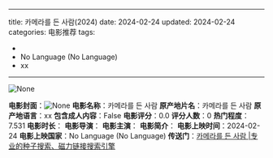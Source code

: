 
---
title: 카메라를 든 사람(2024)
date: 2024-02-24
updated: 2024-02-24
categories: 电影推荐
tags:

- 
- No Language (No Language)
- xx
---

<img src="https://image.tmdb.org/t/p/originalNone" alt="None" title="None">

**电影封面**：<img src="https://image.tmdb.org/t/p/w200None" alt="None" title="None">
**电影名称**：카메라를 든 사람
**原产地片名**：카메라를 든 사람
**原产地语言**：xx
**包含成人内容**：False
**电影评分**：0.0
**评分人数**：0
**热门程度**：7.531
**电影时长**：
**电影导演**：
**电影主演**：
**电影简介**：
**电影上映时间**：2024-02-24
**电影上映国家**：No Language (No Language)
**传送门**：[카메라를 든 사람 |专业的种子搜索、磁力链接搜索引擎](https://movie.amd794.com:2083/?search=%EC%B9%B4%EB%A9%94%EB%9D%BC%EB%A5%BC%20%EB%93%A0%20%EC%82%AC%EB%9E%8C&ordering=&mode=match_phrase&page_size=10&page=1)

